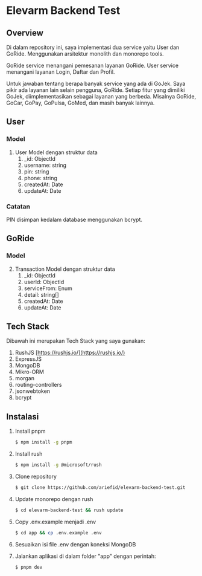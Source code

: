 # Elevarm Backend Test

## Overview

Di dalam repository ini, saya implementasi dua service yaitu User dan GoRide. Menggunakan arsitektur monolith dan monorepo tools.

GoRide service menangani pemesanan layanan GoRide. User service menangani layanan Login, Daftar dan Profil.

Untuk jawaban tentang berapa banyak service yang ada di GoJek. Saya pikir ada layanan lain selain pengguna, GoRide. Setiap fitur yang dimiliki GoJek, diimplementasikan sebagai layanan yang berbeda. Misalnya GoRide, GoCar, GoPay, GoPulsa, GoMed, dan masih banyak lainnya.

## User

### Model
1. User Model dengan struktur data
    1. _id: ObjectId
    2. username: string
    3. pin: string
    4. phone: string
    5. createdAt: Date
    6. updateAt: Date

### Catatan
PIN disimpan kedalam database menggunakan bcrypt.

## GoRide

### Model

2. Transaction Model dengan struktur data
    1. _id: ObjectId
    2. userId: ObjectId
    3. serviceFrom: Enum
    4. detail: string[]
    5. createdAt: Date
    6. updateAt: Date

## Tech Stack

Dibawah ini merupakan Tech Stack yang saya gunakan:

1. RushJS [https://rushjs.io/](https://rushjs.io/)
2. ExpressJS
3. MongoDB
4. Mikro-ORM
5. morgan
6. routing-controllers
7. jsonwebtoken
8. bcrypt

## Instalasi

1. Install pnpm
    ```sh
    $ npm install -g pnpm
    ```
2. Install rush 
    ```sh
    $ npm install -g @microsoft/rush
    ```
3. Clone repository
    ```sh
    $ git clone https://github.com/ariefid/elevarm-backend-test.git
    ```
4. Update monorepo dengan rush
    ```sh
    $ cd elevarm-backend-test && rush update
    ```
5. Copy .env.example menjadi .env
    ```sh
    $ cd app && cp .env.example .env 
    ```
6. Sesuaikan isi file .env dengan koneksi MongoDB
   
7. Jalankan aplikasi di dalam folder "app" dengan perintah:
    ```sh
    $ pnpm dev
    ```
